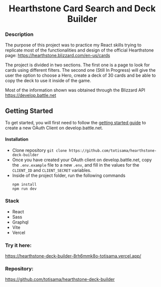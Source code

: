 <h1 align="center">Hearthstone Card Search and Deck Builder</h1>

### Description

The purpose of this project was to practice my React skills trying to replicate most of the functionalities and design of the official Hearthstone page: https://hearthstone.blizzard.com/en-us/cards

The project is divided in two sections. The first one is a page to look for cards using different filters. The second one (Still In Progress) will give the user the option to choose a Hero, create a deck of 30 cards and be able to copy the deck to use it inside of the game.

Most of the information shown was obtained through the Blizzard API https://develop.battle.net

## Getting Started

To get started, you will first need to follow the [getting started guide](https://develop.battle.net/documentation/guides/getting-started) to create a new OAuth Client on develop.battle.net.

#### Installation

- Clone repository
  `git clone https://github.com/totisama/hearthstone-deck-builder`
- Once you have created your OAuth client on develop.battle.net, copy the `.env.example` file to a new `.env`, and fill in the values for the `CLIENT_ID` and `CLIENT_SECRET` variables.
- Inside of the project folder, run the following commands
  ```
  npm install
  npm run dev
  ```

### Stack

- React
- Sass
- Graphql
- Vite
- Vercel

### Try it here:

https://hearthstone-deck-builder-8rh6mmk8o-totisama.vercel.app/

### Repository:

https://github.com/totisama/hearthstone-deck-builder
